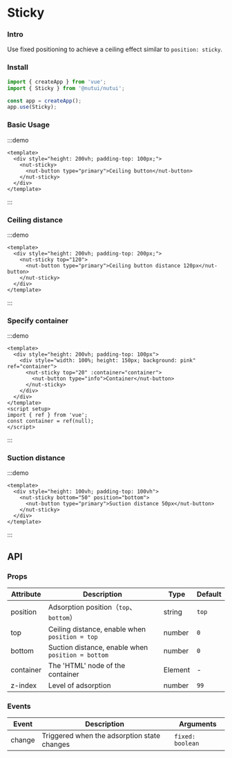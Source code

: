 # Sticky

### Intro

Use fixed positioning to achieve a ceiling effect similar to `position: sticky`.

### Install

```js
import { createApp } from 'vue';
import { Sticky } from '@nutui/nutui';

const app = createApp();
app.use(Sticky);
```

### Basic Usage

:::demo

```vue
<template>
  <div style="height: 200vh; padding-top: 100px;">
    <nut-sticky>
      <nut-button type="primary">Ceiling button</nut-button>
    </nut-sticky>
  </div>
</template>
```

:::

### Ceiling distance

:::demo

```vue
<template>
  <div style="height: 200vh; padding-top: 200px;">
    <nut-sticky top="120">
      <nut-button type="primary">Ceiling button distance 120px</nut-button>
    </nut-sticky>
  </div>
</template>
```

:::

### Specify container

:::demo

```vue
<template>
  <div style="height: 200vh; padding-top: 100px">
    <div style="width: 100%; height: 150px; background: pink" ref="container">
      <nut-sticky top="20" :container="container">
        <nut-button type="info">Container</nut-button>
      </nut-sticky>
    </div>
  </div>
</template>
<script setup>
import { ref } from 'vue';
const container = ref(null);
</script>
```

:::

### Suction distance

:::demo

```vue
<template>
  <div style="height: 100vh; padding-top: 100vh">
    <nut-sticky bottom="50" position="bottom">
      <nut-button type="primary">Suction distance 50px</nut-button>
    </nut-sticky>
  </div>
</template>
```

:::

## API

### Props

| Attribute | Description | Type | Default |
|  ---  |  ---  |  ---  |  ---  |
| position | Adsorption position（`top`、`bottom`） | string | `top` |
| top | Ceiling distance, enable when `position = top` | number | `0` |
| bottom | Suction distance, enable when `position = bottom` | number | `0` |
| container | The 'HTML' node of the container | Element | - |
| z-index | Level of adsorption | number | `99` |

### Events

| Event | Description | Arguments |
|  ---  |  ---  |  ---  |
| change | Triggered when the adsorption state changes | `fixed: boolean` |
